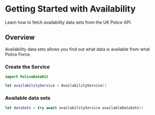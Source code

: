 # Getting Started with Availability

Learn how to fetch availability data sets from the UK Police API.

## Overview

Availability data sets allows you find out what data is available from what Police Force.

### Create the Service

```swift
import PoliceDataKit

let availabilityService = AvailabilityService()
```

### Available data sets

```swift
let dataSets = try await availabilityService.availableDataSets()
```
